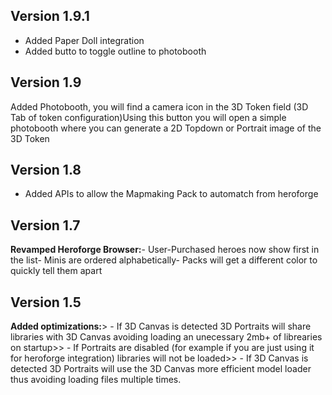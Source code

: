 ## Version 1.9.1
- Added Paper Doll integration
- Added butto to toggle outline to photobooth

## Version 1.9
Added Photobooth, you will find a camera icon in the 3D Token field (3D Tab of token configuration)Using this button you will open a simple photobooth where you can generate a 2D Topdown or Portrait image of the 3D Token

## Version 1.8
- Added APIs to allow the Mapmaking Pack to automatch from heroforge

## Version 1.7
**Revamped Heroforge Browser:**- User-Purchased heroes now show first in the list- Minis are ordered alphabetically- Packs will get a different color to quickly tell them apart

## Version 1.5
**Added optimizations:**> - If 3D Canvas is detected 3D Portraits will share libraries with 3D Canvas avoiding loading an unecessary 2mb+ of librearies on startup>> - If Portraits are disabled (for example if you are just using it for heroforge integration) libraries will not be loaded>> - If 3D Canvas is detected 3D Portraits will use the 3D Canvas more efficient model loader thus avoiding loading files multiple times.

